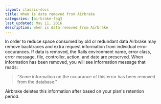 ```yaml
---
layout: classic-docs
title: When is data removed from Airbrake
categories: [airbrake-faq]
last_updated: May 11, 2016
description: when is data removed from Airbrake
---
```


In order to reduce space consumed by old or redundant data Airbrake may remove
backtraces and extra request information from individual error occurances. If
data is removed, the Rails environment name, error class, error message, file,
controller, action, and date are preserved.  When information has been removed,
you will see information message that reads:

> "Some information on the occurance of this error has been removed from the
database."

Airbrake deletes this information after based on your plan's retention period.
